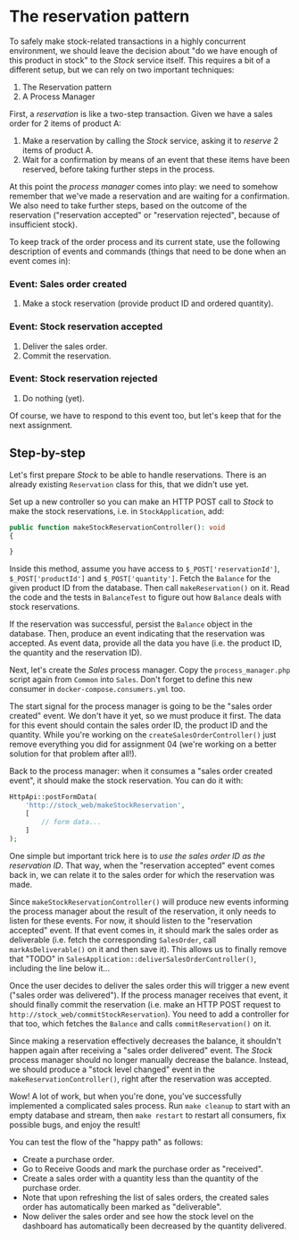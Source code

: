 # The reservation pattern

To safely make stock-related transactions in a highly concurrent environment, we should leave the decision about "do we have enough of this product in stock" to the *Stock* service itself. This requires a bit of a different setup, but we can rely on two important techniques:

1. The Reservation pattern
2. A Process Manager

First, a *reservation* is like a two-step transaction. Given we have a sales order for 2 items of product A:

1. Make a reservation by calling the *Stock* service, asking it to *reserve* 2 items of product A.
2. Wait for a confirmation by means of an event that these items have been reserved, before taking further steps in the process.

At this point the *process manager* comes into play: we need to somehow remember that we've made a reservation and are waiting for a confirmation. We also need to take further steps, based on the outcome of the reservation ("reservation accepted" or "reservation rejected", because of insufficient stock).

To keep track of the order process and its current state, use the following description of events and commands (things that need to be done when an event comes in):

### Event: Sales order created

1. Make a stock reservation (provide product ID and ordered quantity).

### Event: Stock reservation accepted

1. Deliver the sales order.
2. Commit the reservation.

### Event: Stock reservation rejected

1. Do nothing (yet).

Of course, we have to respond to this event too, but let's keep that for the next assignment.

## Step-by-step

Let's first prepare *Stock* to be able to handle reservations. There is an already existing `Reservation` class for this, that we didn't use yet.

Set up a new controller so you can make an HTTP POST call to *Stock* to make the stock reservations, i.e. in `StockApplication`, add:

```php
public function makeStockReservationController(): void
{

}
```

Inside this method, assume you have access to `$_POST['reservationId']`, `$_POST['productId']` and `$_POST['quantity']`. Fetch the `Balance` for the given product ID from the database. Then call `makeReservation()` on it. Read the code and the tests in `BalanceTest` to figure out how `Balance` deals with stock reservations.

If the reservation was successful, persist the `Balance` object in the database. Then, produce an event indicating that the reservation was accepted. As event data, provide all the data you have (i.e. the product ID, the quantity and the reservation ID).

Next, let's create the *Sales* process manager. Copy the `process_manager.php` script again from `Common` into `Sales`. Don't forget to define this new consumer in `docker-compose.consumers.yml` too.

The start signal for the process manager is going to be the "sales order created" event. We don't have it yet, so we must produce it first. The data for this event should contain the sales order ID, the product ID and the quantity. While you're working on the `createSalesOrderController()` just remove everything you did for assignment 04 (we're working on a better solution for that problem after all!).

Back to the process manager: when it consumes a "sales order created event", it should make the stock reservation. You can do it with:

```php
HttpApi::postFormData(
    'http://stock_web/makeStockReservation',
    [
        // form data...
    ]
);
```

One simple but important trick here is to *use the sales order ID as the reservation ID*. That way, when the "reservation accepted" event comes back in, we can relate it to the sales order for which the reservation was made.

Since `makeStockReservationController()` will produce new events informing the process manager about the result of the reservation, it only needs to listen for these events. For now, it should listen to the "reservation accepted" event. If that event comes in, it should mark the sales order as deliverable (i.e. fetch the corresponding `SalesOrder`, call `markAsDeliverable()` on it and then save it). This allows us to finally remove that "TODO" in `SalesApplication::deliverSalesOrderController()`, including the line below it...

Once the user decides to deliver the sales order this will trigger a new event ("sales order was delivered"). If the process manager receives that event, it should finally commit the reservation (i.e. make an HTTP POST request to `http://stock_web/commitStockReservation`). You need to add a controller for that too, which fetches the `Balance` and calls `commitReservation()` on it.

Since making a reservation effectively decreases the balance, it shouldn't happen again after receiving a "sales order delivered" event. The *Stock* process manager should no longer manually decrease the balance. Instead, we should produce a "stock level changed" event in the `makeReservationController()`, right after the reservation was accepted.

Wow! A lot of work, but when you're done, you've successfully implemented a complicated sales process. Run `make cleanup` to start with an empty database and stream, then `make restart` to restart all consumers, fix possible bugs, and enjoy the result!

You can test the flow of the "happy path" as follows:

- Create a purchase order.
- Go to Receive Goods and mark the purchase order as "received".
- Create a sales order with a quantity less than the quantity of the purchase order.
- Note that upon refreshing the list of sales orders, the created sales order has automatically been marked as "deliverable".
- Now deliver the sales order and see how the stock level on the dashboard has automatically been decreased by the quantity delivered.
